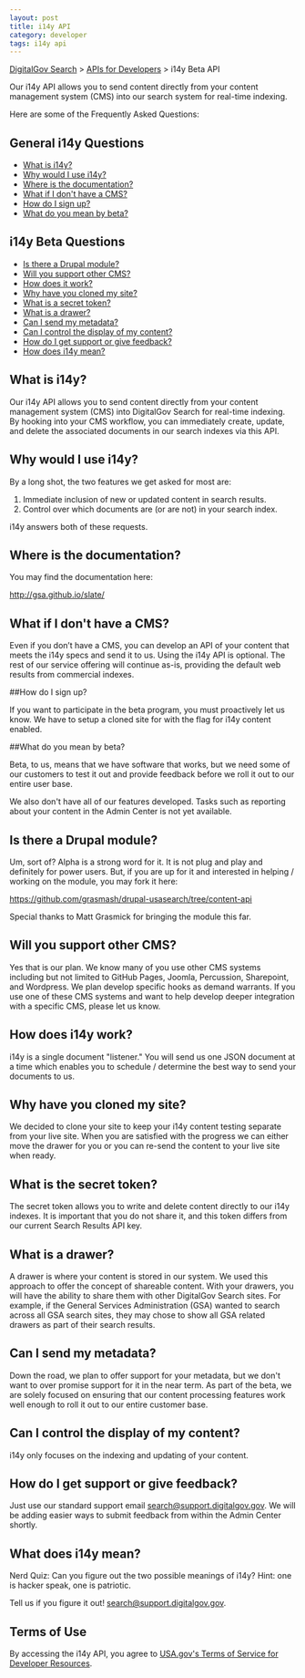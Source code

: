 ```yaml
---
layout: post
title: i14y API
category: developer
tags: i14y api
---
```


[DigitalGov Search](/index.html) > [APIs for Developers](/developer/index.html) > i14y Beta API

Our i14y API allows you to send content directly from your content management system (CMS) into our search system for real-time indexing. 

Here are some of the Frequently Asked Questions:

## General i14y Questions

* <a href="#what">What is i14y?</a>
* <a href="#why">Why would I use i14y?</a>
* <a href="#where">Where is the documentation?</a>
* <a href="#cms">What if I don't have a CMS?</a>
* <a href="#signup">How do I sign up?</a>
* <a href="#beta">What do you mean by beta?</a>

## i14y Beta Questions

* <a href="#drupal">Is there a Drupal module?</a>
* <a href="#other-cms">Will you support other CMS?</a>
* <a href="#work">How does it work?</a>
* <a href="#clone">Why have you cloned my site?</a>
* <a href="#token">What is a secret token?</a>
* <a href="#drawer">What is a drawer?</a>
* <a href="#metadata">Can I send my metadata?</a>
* <a href="#display">Can I control the display of my content?</a>
* <a href="#support">How do I get support or give feedback?</a>
* <a href="#meaning">How does i14y mean?</a>

<a name="what"></a>

## What is i14y?

Our i14y API allows you to send content directly from your content management system (CMS) into DigitalGov Search for real-time indexing. By hooking into your CMS workflow, you can immediately create, update, and delete the associated documents in our search indexes via this API.

<a name="why"></a>

## Why would I use i14y?

By a long shot, the two features we get asked for most are:

1. Immediate inclusion of new or updated content in search results.
2. Control over which documents are (or are not) in your search index.

i14y answers both of these requests.

<a name="where"></a>

## Where is the documentation?

You may find the documentation here:

<http://gsa.github.io/slate/>

<a name="cms"></a>

## What if I don't have a CMS?

Even if you don’t have a CMS, you can develop an API of your content that meets the i14y specs and send it to us. Using the i14y API is optional. The rest of our service offering will continue as-is, providing the default web results from commercial indexes.

<a name="signup"></a>

##How do I sign up?

If you want to participate in the beta program, you must proactively let us know. We have to setup a cloned site for with the flag for i14y content enabled. 

<a name="beta"></a>

##What do you mean by beta?

Beta, to us, means that we have software that works, but we need some of our customers to test it out and provide feedback before we roll it out to our entire user base.

We also don't have all of our features developed. Tasks such as reporting about your content in the Admin Center is not yet available.

<a name="drupal"></a>

## Is there a Drupal module?

Um, sort of? Alpha is a strong word for it. It is not plug and play and definitely for power users. But, if you are up for it and interested in helping / working on the module, you may fork it here:

<https://github.com/grasmash/drupal-usasearch/tree/content-api>

Special thanks to Matt Grasmick for bringing the module this far.

<a name="other-cms"></a>

## Will you support other CMS?

Yes that is our plan. We know many of you use other CMS systems including but not limited to GitHub Pages, Joomla, Percussion, Sharepoint, and Wordpress. We plan develop specific hooks as demand warrants. If you use one of these CMS systems and want to help develop deeper integration with a specific CMS, please let us know.

<a name="work"></a>

## How does i14y work?

i14y is a single document "listener." You will send us one JSON document at a time which enables you to schedule / determine the best way to send your documents to us.

<a name="clone"></a>

## Why have you cloned my site?

We decided to clone your site to keep your i14y content testing separate from your live site. When you are satisfied with the progress we can either move the drawer for you or you can re-send the content to your live site when ready.

<a name="token"></a>

## What is the secret token?

The secret token allows you to write and delete content directly to our i14y indexes. It is important that you do not share it, and this token differs from our current Search Results API key.

<a name="drawer"></a>

## What is a drawer?

A drawer is where your content is stored in our system. We used this approach to offer the concept of shareable content. With your drawers, you will have the ability to share them  with other DigitalGov Search sites. For example, if the General Services Administration (GSA) wanted to search across all GSA search sites, they may chose to show all GSA related drawers as part of their search results.

<a name="metadata"></a>

## Can I send my metadata?

Down the road, we plan to offer support for your metadata, but we don't want to over promise support for it in the near term. As part of the beta, we are solely focused on ensuring that our content processing features work well enough to roll it out to our entire customer base. 

<a name="display"></a>

## Can I control the display of my content?

i14y only focuses on the indexing and updating of your content. 

<a name="support"></a>

## How do I get support or give feedback?

Just use our standard support email <search@support.digitalgov.gov>. We will be adding  easier ways to submit feedback from within the Admin Center shortly.

<a name="meaning"></a>

## What does i14y mean?

Nerd Quiz: Can you figure out the two possible meanings of i14y? Hint: one is hacker speak, one is patriotic. 

Tell us if you figure it out! <search@support.digitalgov.gov>.

## Terms of Use

By accessing the i14y API, you agree to [USA.gov's Terms of Service for Developer Resources](https://www.usa.gov/About/developer-resources/terms-of-service.shtml).
